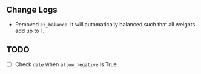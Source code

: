 ## Change Logs
- Removed `ei_balance`. It will automatically balanced such that all weights add up to 1.

## TODO
- [ ] Check `dale` when `allow_negative` is True